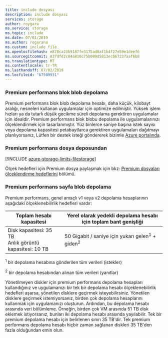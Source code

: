 ```yaml
---
title: include dosyası
description: include dosyası
services: storage
author: roygara
ms.service: storage
ms.topic: include
ms.date: 07/01/2019
ms.author: rogarana
ms.custom: include file
ms.openlocfilehash: e878ca23b9187fe3175ad0af1b4f27e59e1deef6
ms.sourcegitcommit: 837dfd2c84a810c75b009d5813ecb67237aaf6b8
ms.translationtype: MT
ms.contentlocale: tr-TR
ms.lasthandoff: 07/02/2019
ms.locfileid: "67509931"
---
```

### <a name="premium-performance-block-blob-storage"></a>Premium performans blok blob depolama

Premium performans blok blob depolama hesabı, daha küçük, kilobayt aralığı, nesneleri kullanan uygulamalar için optimize edilmiştir. Yüksek işlem hızları ya da tutarlı düşük gecikme süreli depolama gerektiren uygulamalar için idealdir. Premium performans blok blobu depolama ile uygulamalarınızı ölçeklendirmek için tasarlanmıştır. Yüz binlerce saniye başına istek sayısı veya depolama kapasitesi petabaytlarca gerektiren uygulamaları dağıtmayı planlıyorsanız, Lütfen bir destek isteği göndererek bizimle [Azure portalında](https://portal.azure.com/?#blade/Microsoft_Azure_Support/HelpAndSupportBlade).

### <a name="premium-performance-filestorage"></a>Premium performans dosya deposundan

[!INCLUDE [azure-storage-limits-filestorage](azure-storage-limits-filestorage.md)]

 Ölçek hedefleri için Premium dosya paylaşmak için bkz: [Premium dosyaları ölçeklendirme hedeflerini](../articles/storage/common/storage-scalability-targets.md#premium-files-scale-targets) bölümü.

### <a name="premium-performance-page-blob-storage"></a>Premium performans sayfa blob depolama

Premium performans, genel amaçlı v1 veya v2 depolama hesaplarının aşağıdaki ölçeklenebilirlik hedefleri vardır:

| Toplam hesabı kapasitesi                            | Yerel olarak yedekli depolama hesabı için toplam bant genişliği                     |
| ------------------------------------------------- | --------------------------------------------------------------------------- |
| Disk kapasitesi: 35 TB <br>Anlık görüntü kapasitesi: 10 TB | 50 Gigabit / saniye için yukarı gelen<sup>1</sup> + giden<sup>2</sup> |

<sup>1</sup> bir depolama hesabına gönderilen tüm verileri (istekler)

<sup>2</sup> bir depolama hesabından alınan tüm verileri (yanıtlar)

Yönetilmeyen diskler için premium performans depolama hesapları kullandığınız ve uygulamanızı bir tek bir depolama hesabı ölçeklenebilirlik hedefleri aşarsa, yönetilen disklere geçirmek isteyebilirsiniz. Yönetilen disklere geçirmek istemiyorsanız, birden çok depolama hesaplarını kullanmak için uygulamanızı oluşturun. Ardından, bu depolama hesabı arasında veri bölümleme. Örneğin, birden çok VM arasında 51 TB disk eklemek istiyorsanız, bunları iki depolama hesabı arasında yayılabilir. Tek bir premium depolama hesabı için belirlenen sınırı 35 TB'dir. Tek premium performans depolama hesabı hiçbir zaman sağlanan diskleri 35 TB'den fazla olduğundan emin olun.